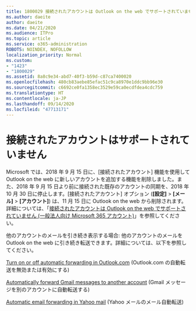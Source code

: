 ```yaml
---
title: 1800029 接続されたアカウントは Outlook on the web でサポートされていません
ms.author: daeite
author: daeite
ms.date: 04/21/2020
ms.audience: ITPro
ms.topic: article
ms.service: o365-administration
ROBOTS: NOINDEX, NOFOLLOW
localization_priority: Normal
ms.custom:
- "1423"
- "1800029"
ms.assetid: 8a8c9e34-abd7-40f3-b59d-c87ca7400020
ms.openlocfilehash: 480cb83aebe85efac51c9ca8970e1ddc9bb96e30
ms.sourcegitcommit: c6692ce0fa1358ec3529e59ca0ecdfdea4cdc759
ms.translationtype: HT
ms.contentlocale: ja-JP
ms.lasthandoff: 09/14/2020
ms.locfileid: "47713171"
---
```

# <a name="connected-accounts-are-no-longer-supported"></a>接続されたアカウントはサポートされていません

Microsoft では、2018 年 9 月 15 日に、[接続されたアカウント] 機能を使用して Outlook on the web に新しいアカウントを追加する機能を削除しました。また、2018 年 9 月 15 日より前に接続された既存のアカウントの同期を、2018 年 10 月 30 日に停止します。[接続されたアカウント] オプション (**[設定]** \> **[メール]** \> **[アカウント]**) は、11 月 15 日に Outlook on the web から削除されます。詳細については、「[接続されたアカウントは Outlook on the web でサポートされていません (一般法人向け Microsoft 365 アカウント)](https://support.office.com/article/Connected-accounts-is-no-longer-supported-in-Outlook-on-the-web-Office-365-for-business-accounts-5cc526bf-e928-4a99-8b9f-5e089df7d887)」を参照してください。
  
他のアカウントのメールを引き続き表示する場合: 他のアカウントのメールを Outlook on the web に引き続き転送できます。詳細については、以下を参照してください。
  
[Turn on or off automatic forwarding in Outlook.com](https://go.microsoft.com/fwlink/?linkid=2038346) (Outlook.com の自動転送を無効または有効にする)
  
[Automatically forward Gmail messages to another account](https://aka.ms/forward-gmail-messages) (Gmail メッセージを別のアカウントに自動転送する)
  
[Automatic email forwarding in Yahoo mail](https://aka.ms/yahoo-email-forwarding) (Yahoo メールのメール自動転送)
  